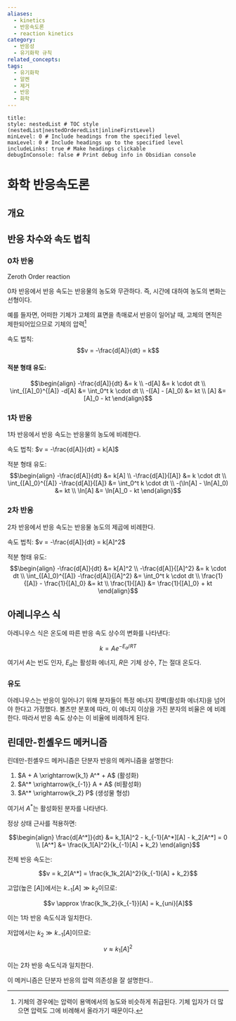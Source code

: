 ```yaml
---
aliases:
  - kinetics
  - 반응속도론
  - reaction kinetics
category:
  - 반응성
  - 유기화학 규칙
related_concepts: 
tags:
  - 유기화학
  - 알켄
  - 제거
  - 반응
  - 화학
---
```


```table-of-contents
title: 
style: nestedList # TOC style (nestedList|nestedOrderedList|inlineFirstLevel)
minLevel: 0 # Include headings from the specified level
maxLevel: 0 # Include headings up to the specified level
includeLinks: true # Make headings clickable
debugInConsole: false # Print debug info in Obsidian console
```


# 화학 반응속도론

## 개요

## 반응 차수와 속도 법칙

### 0차 반응

Zeroth Order reaction

0차 반응에서 반응 속도는 반응물의 농도와 무관하다. 
즉, 시간에 대하여 농도의 변화는 선형이다.

예를 들자면, 어떠한 기체가 고체의 표면을 촉매로서 반응이 일어날 때, 고체의 면적은 제한되어있으므로 기체의 압력[^1]

속도 법칙: $$v = -\frac{d[A]}{dt} = k$$

#### 적분 형태 유도:
$$\begin{align}
-\frac{d[A]}{dt} &= k \\
-d[A] &= k \cdot dt \\
\int_{[A]_0}^{[A]} -d[A] &= \int_0^t k \cdot dt \\
-([A] - [A]_0) &= kt \\
[A] &= [A]_0 - kt
\end{align}$$

### 1차 반응

1차 반응에서 반응 속도는 반응물의 농도에 비례한다.

속도 법칙: $v = -\frac{d[A]}{dt} = k[A]$

적분 형태 유도:
$$\begin{align}
-\frac{d[A]}{dt} &= k[A] \\
-\frac{d[A]}{[A]} &= k \cdot dt \\
\int_{[A]_0}^{[A]} -\frac{d[A]}{[A]} &= \int_0^t k \cdot dt \\
-(\ln[A] - \ln[A]_0) &= kt \\
\ln[A] &= \ln[A]_0 - kt
\end{align}$$

### 2차 반응

2차 반응에서 반응 속도는 반응물 농도의 제곱에 비례한다.

속도 법칙: $v = -\frac{d[A]}{dt} = k[A]^2$

적분 형태 유도:
$$\begin{align}
-\frac{d[A]}{dt} &= k[A]^2 \\
-\frac{d[A]}{[A]^2} &= k \cdot dt \\
\int_{[A]_0}^{[A]} -\frac{d[A]}{[A]^2} &= \int_0^t k \cdot dt \\
\frac{1}{[A]} - \frac{1}{[A]_0} &= kt \\
\frac{1}{[A]} &= \frac{1}{[A]_0} + kt
\end{align}$$

## 아레니우스 식

아레니우스 식은 온도에 따른 반응 속도 상수의 변화를 나타낸다:

$$k = Ae^{-E_{a}/RT}$$

여기서 $A$는 빈도 인자, $E_a$는 활성화 에너지, $R$은 기체 상수, $T$는 절대 온도다.

### 유도
아레니우스는 반응이 일어나기 위해 분자들이 특정 에너지 장벽(활성화 에너지)을 넘어야 한다고 가정했다. 볼츠만 분포에 따라, 이 에너지 이상을 가진 분자의 비율은 에 비례한다. 따라서 반응 속도 상수는 이 비율에 비례하게 된다.

## 린데만-힌셸우드 메커니즘

린데만-힌셸우드 메커니즘은 단분자 반응의 메커니즘을 설명한다:

1. $A + A \xrightarrow{k_1} A^* + A$ (활성화)
2. $A^* \xrightarrow{k_{-1}} A + A$ (비활성화)  
3. $A^* \xrightarrow{k_2} P$ (생성물 형성)

여기서 $A^*$는 활성화된 분자를 나타낸다.

정상 상태 근사를 적용하면:

$$\begin{align}
\frac{d[A^*]}{dt} &= k_1[A]^2 - k_{-1}[A^*][A] - k_2[A^*] = 0 \\
[A^*] &= \frac{k_1[A]^2}{k_{-1}[A] + k_2}
\end{align}$$

전체 반응 속도는:

$$v = k_2[A^*] = \frac{k_1k_2[A]^2}{k_{-1}[A] + k_2}$$

고압(높은 $[A]$)에서는 $k_{-1}[A] \gg k_2$이므로:

$$v \approx \frac{k_1k_2}{k_{-1}}[A] = k_{uni}[A]$$

이는 1차 반응 속도식과 일치한다.

저압에서는 $k_2 \gg k_{-1}[A]$이므로:

$$v \approx k_1[A]^2$$

이는 2차 반응 속도식과 일치한다.

이 메커니즘은 단분자 반응의 압력 의존성을 잘 설명한다..



[^1]: 기체의 경우에는 압력이 용액에서의 농도와 비슷하게 취급된다. 기체 입자가 더 많으면 압력도 그에 비례해서 올라가기 때문이다.